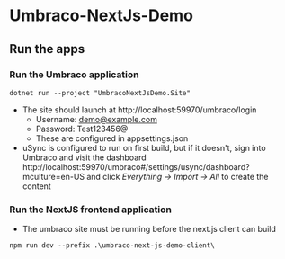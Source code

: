 # Umbraco-NextJs-Demo

## Run the apps

### Run the Umbraco application 
`dotnet run --project "UmbracoNextJsDemo.Site"` 

- The site should launch at http://localhost:59970/umbraco/login
  - Username: demo@example.com
  - Password: Test123456@
  - These are configured in appsettings.json
- uSync is configured to run on first build, but if it doesn't, sign into Umbraco and visit the dashboard http://localhost:59970/umbraco#/settings/usync/dashboard?mculture=en-US and click *Everything -> Import -> All* to create the content

### Run the NextJS frontend application

- The umbraco site must be running before the next.js client can build

`npm run dev --prefix .\umbraco-next-js-demo-client\`